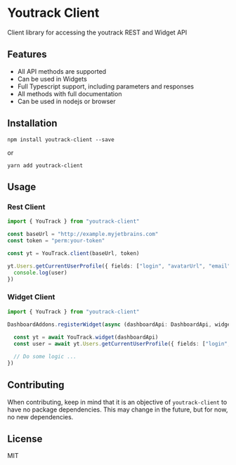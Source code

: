 # Youtrack Client
Client library for accessing the youtrack REST and Widget API

## Features
- All API methods are supported
- Can be used in Widgets
- Full Typescript support, including parameters and responses
- All methods with full documentation
- Can be used in nodejs or browser

## Installation
```SH
npm install youtrack-client --save
```
or
```SH
yarn add youtrack-client
```

## Usage

### Rest Client
```typescript
import { YouTrack } from "youtrack-client"

const baseUrl = "http://example.myjetbrains.com"
const token = "perm:your-token"

const yt = YouTrack.client(baseUrl, token)

yt.Users.getCurrentUserProfile({ fields: ["login", "avatarUrl", "email", "fullName"] }).then((user) => {
  console.log(user)
})

```

### Widget Client

```typescript
import { YouTrack } from "youtrack-client"

DashboardAddons.registerWidget(async (dashboardApi: DashboardApi, widgetApi: WidgetApi) => {
  
  const yt = await YouTrack.widget(dashboardApi)
  const user = await yt.Users.getCurrentUserProfile({ fields: ["login", "avatarUrl", "email", "fullName"] })

  // Do some logic ...
})
```

## Contributing
When contributing, keep in mind that it is an objective of `youtrack-client` to have no package dependencies. This may change in the future, but for now, no new dependencies.

## License

MIT
